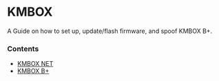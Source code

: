 # KMBOX

A Guide on how to set up, update/flash firmware, and spoof KMBOX B+.

### Contents
- [KMBOX NET](https://github.com/Rakeshmonkee/KMBOX/tree/main/KMBOX%20NET)
- [KMBOX B+](https://github.com/Rakeshmonkee/KMBOX/tree/main/KMBOX%20B%2B)
